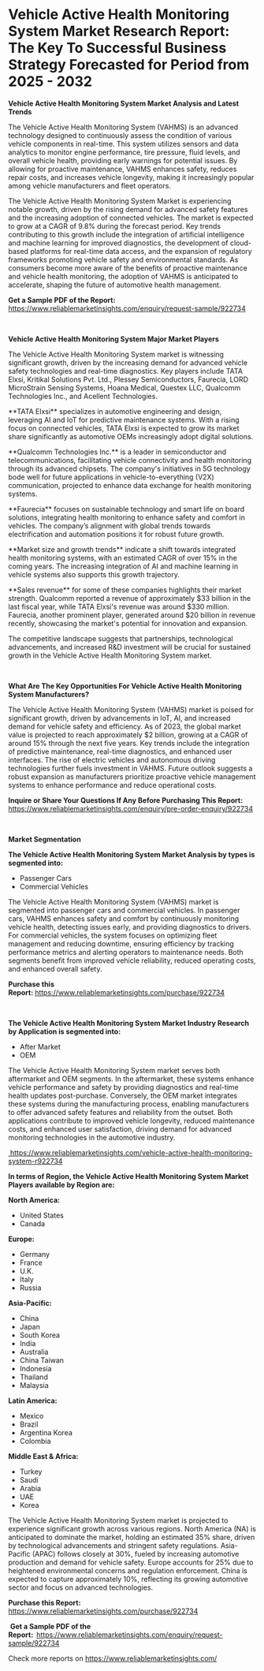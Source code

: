 <p><h1>Vehicle Active Health Monitoring System Market Research Report: The Key To Successful Business Strategy Forecasted for Period from 2025 - 2032</h1></p><p><strong>Vehicle Active Health Monitoring System Market Analysis and Latest Trends</strong></p>
<p><p>The Vehicle Active Health Monitoring System (VAHMS) is an advanced technology designed to continuously assess the condition of various vehicle components in real-time. This system utilizes sensors and data analytics to monitor engine performance, tire pressure, fluid levels, and overall vehicle health, providing early warnings for potential issues. By allowing for proactive maintenance, VAHMS enhances safety, reduces repair costs, and increases vehicle longevity, making it increasingly popular among vehicle manufacturers and fleet operators.</p><p>The Vehicle Active Health Monitoring System Market is experiencing notable growth, driven by the rising demand for advanced safety features and the increasing adoption of connected vehicles. The market is expected to grow at a CAGR of 9.8% during the forecast period. Key trends contributing to this growth include the integration of artificial intelligence and machine learning for improved diagnostics, the development of cloud-based platforms for real-time data access, and the expansion of regulatory frameworks promoting vehicle safety and environmental standards. As consumers become more aware of the benefits of proactive maintenance and vehicle health monitoring, the adoption of VAHMS is anticipated to accelerate, shaping the future of automotive health management.</p></p>
<p><strong>Get a Sample PDF of the Report:&nbsp;</strong> <a href="https://www.reliablemarketinsights.com/enquiry/request-sample/922734?utm_campaign=3188&utm_medium=2&utm_source=Github&utm_content=ia&utm_term=07032025&utm_id=vehicle-active-health-monitoring-system">https://www.reliablemarketinsights.com/enquiry/request-sample/922734</a></p>
<p>&nbsp;</p>
<p><strong>Vehicle Active Health Monitoring System Major Market Players</strong></p>
<p><p>The Vehicle Active Health Monitoring System market is witnessing significant growth, driven by the increasing demand for advanced vehicle safety technologies and real-time diagnostics. Key players include TATA Elxsi, Kritikal Solutions Pvt. Ltd., Plessey Semiconductors, Faurecia, LORD MicroStrain Sensing Systems, Hoana Medical, Questex LLC, Qualcomm Technologies Inc., and Acellent Technologies.</p><p>**TATA Elxsi** specializes in automotive engineering and design, leveraging AI and IoT for predictive maintenance systems. With a rising focus on connected vehicles, TATA Elxsi is expected to grow its market share significantly as automotive OEMs increasingly adopt digital solutions.</p><p>**Qualcomm Technologies Inc.** is a leader in semiconductor and telecommunications, facilitating vehicle connectivity and health monitoring through its advanced chipsets. The company's initiatives in 5G technology bode well for future applications in vehicle-to-everything (V2X) communication, projected to enhance data exchange for health monitoring systems.</p><p>**Faurecia** focuses on sustainable technology and smart life on board solutions, integrating health monitoring to enhance safety and comfort in vehicles. The company’s alignment with global trends towards electrification and automation positions it for robust future growth.</p><p>**Market size and growth trends** indicate a shift towards integrated health monitoring systems, with an estimated CAGR of over 15% in the coming years. The increasing integration of AI and machine learning in vehicle systems also supports this growth trajectory.</p><p>**Sales revenue** for some of these companies highlights their market strength. Qualcomm reported a revenue of approximately $33 billion in the last fiscal year, while TATA Elxsi's revenue was around $330 million. Faurecia, another prominent player, generated around $20 billion in revenue recently, showcasing the market's potential for innovation and expansion.</p><p>The competitive landscape suggests that partnerships, technological advancements, and increased R&D investment will be crucial for sustained growth in the Vehicle Active Health Monitoring System market.</p></p>
<p>&nbsp;</p>
<p><strong>What Are The Key Opportunities For Vehicle Active Health Monitoring System Manufacturers?</strong></p>
<p><p>The Vehicle Active Health Monitoring System (VAHMS) market is poised for significant growth, driven by advancements in IoT, AI, and increased demand for vehicle safety and efficiency. As of 2023, the global market value is projected to reach approximately $2 billion, growing at a CAGR of around 15% through the next five years. Key trends include the integration of predictive maintenance, real-time diagnostics, and enhanced user interfaces. The rise of electric vehicles and autonomous driving technologies further fuels investment in VAHMS. Future outlook suggests a robust expansion as manufacturers prioritize proactive vehicle management systems to enhance performance and reduce operational costs.</p></p>
<p><strong>Inquire or Share Your Questions If Any Before Purchasing This Report:</strong> <a href="https://www.reliablemarketinsights.com/enquiry/pre-order-enquiry/922734?utm_campaign=3188&utm_medium=2&utm_source=Github&utm_content=ia&utm_term=07032025&utm_id=vehicle-active-health-monitoring-system">https://www.reliablemarketinsights.com/enquiry/pre-order-enquiry/922734</a></p>
<p>&nbsp;</p>
<p><strong>Market Segmentation</strong></p>
<p><strong>The Vehicle Active Health Monitoring System Market Analysis by types is segmented into:</strong></p>
<p><ul><li>Passenger Cars</li><li>Commercial Vehicles</li></ul></p>
<p><p>The Vehicle Active Health Monitoring System (VAHMS) market is segmented into passenger cars and commercial vehicles. In passenger cars, VAHMS enhances safety and comfort by continuously monitoring vehicle health, detecting issues early, and providing diagnostics to drivers. For commercial vehicles, the system focuses on optimizing fleet management and reducing downtime, ensuring efficiency by tracking performance metrics and alerting operators to maintenance needs. Both segments benefit from improved vehicle reliability, reduced operating costs, and enhanced overall safety.</p></p>
<p><strong>Purchase this Report:&nbsp;</strong><a href="https://www.reliablemarketinsights.com/purchase/922734?utm_campaign=3188&utm_medium=2&utm_source=Github&utm_content=ia&utm_term=07032025&utm_id=vehicle-active-health-monitoring-system">https://www.reliablemarketinsights.com/purchase/922734</a></p>
<p>&nbsp;</p>
<p><strong>The Vehicle Active Health Monitoring System Market Industry Research by Application is segmented into:</strong></p>
<p><ul><li>After Market</li><li>OEM</li></ul></p>
<p><p>The Vehicle Active Health Monitoring System market serves both aftermarket and OEM segments. In the aftermarket, these systems enhance vehicle performance and safety by providing diagnostics and real-time health updates post-purchase. Conversely, the OEM market integrates these systems during the manufacturing process, enabling manufacturers to offer advanced safety features and reliability from the outset. Both applications contribute to improved vehicle longevity, reduced maintenance costs, and enhanced user satisfaction, driving demand for advanced monitoring technologies in the automotive industry.</p></p>
<p><a href="https://www.reliablemarketinsights.com/vehicle-active-health-monitoring-system-r922734?utm_campaign=3188&utm_medium=2&utm_source=Github&utm_content=ia&utm_term=07032025&utm_id=vehicle-active-health-monitoring-system">&nbsp;https://www.reliablemarketinsights.com/vehicle-active-health-monitoring-system-r922734</a></p>
<p><strong>In terms of Region, the Vehicle Active Health Monitoring System Market Players available by Region are:</strong></p>
<p>
    <p> <strong> North America: </strong>
        <ul>
            <li>United States</li>
            <li>Canada</li>
        </ul>
        </p> 
    <p> <strong> Europe: </strong>
        <ul>
            <li>Germany</li>
            <li>France</li>
            <li>U.K.</li>
            <li>Italy</li>
            <li>Russia</li>
        </ul>
        </p> 
    <p> <strong> Asia-Pacific: </strong>
        <ul>
            <li>China</li>
            <li>Japan</li>
            <li>South Korea</li>
            <li>India</li>
            <li>Australia</li>
            <li>China Taiwan</li>
            <li>Indonesia</li>
            <li>Thailand</li>
            <li>Malaysia</li>
        </ul>
        </p> 
    <p> <strong> Latin America: </strong>
        <ul>
            <li>Mexico</li>
            <li>Brazil</li>
            <li>Argentina Korea</li>
            <li>Colombia</li>
        </ul>
        </p> 
    <p> <strong> Middle East & Africa: </strong>
        <ul>
            <li>Turkey</li>
            <li>Saudi</li>
            <li>Arabia</li>
            <li>UAE</li>
            <li>Korea</li>
        </ul>
    </p>
    </p>
<p><p>The Vehicle Active Health Monitoring System market is projected to experience significant growth across various regions. North America (NA) is anticipated to dominate the market, holding an estimated 35% share, driven by technological advancements and stringent safety regulations. Asia-Pacific (APAC) follows closely at 30%, fueled by increasing automotive production and demand for vehicle safety. Europe accounts for 25% due to heightened environmental concerns and regulation enforcement. China is expected to capture approximately 10%, reflecting its growing automotive sector and focus on advanced technologies.</p></p>
<p><strong>Purchase this Report: </strong><a href="https://www.reliablemarketinsights.com/purchase/922734?utm_campaign=3188&utm_medium=2&utm_source=Github&utm_content=ia&utm_term=07032025&utm_id=vehicle-active-health-monitoring-system">https://www.reliablemarketinsights.com/purchase/922734</a></p>
<p>&nbsp;<strong>Get a Sample PDF of the Report:&nbsp;&nbsp;</strong><a href="https://www.reliablemarketinsights.com/enquiry/request-sample/922734?utm_campaign=3188&utm_medium=2&utm_source=Github&utm_content=ia&utm_term=07032025&utm_id=vehicle-active-health-monitoring-system">https://www.reliablemarketinsights.com/enquiry/request-sample/922734</a></p>
<p><strong></strong></p>
<p>Check more reports on <a href="https://www.reliablemarketinsights.com/?utm_campaign=3188&utm_medium=2&utm_source=Github&utm_content=ia&utm_term=07032025&utm_id=vehicle-active-health-monitoring-system">https://www.reliablemarketinsights.com/</a></p>